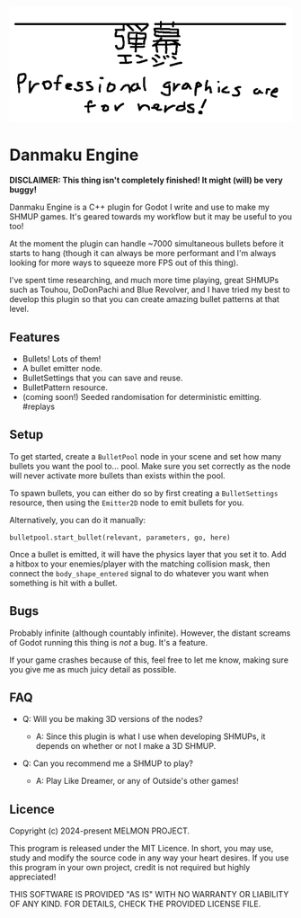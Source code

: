 ![Danmaku Engine logo](logo.png)

# Danmaku Engine

**DISCLAIMER: This thing isn't completely finished! It might (will) be very buggy!**

Danmaku Engine is a C++ plugin for Godot I write and use to make my SHMUP games.
It's geared towards my workflow but it may be useful to you too!

At the moment the plugin can handle ~7000 simultaneous bullets before it starts to hang (though it can always be more performant and I'm always looking for more ways to squeeze more FPS out of this thing).

I've spent time researching, and much more time playing, great SHMUPs such as Touhou, DoDonPachi and Blue Revolver, and I have tried my best to develop this plugin so that you can create amazing bullet patterns at that level.

<!-- TODO put gif of danmaku engine in action here. -->

## Features
- Bullets! Lots of them!
- A bullet emitter node.
- BulletSettings that you can save and reuse.
- BulletPattern resource.
- (coming soon!) Seeded randomisation for deterministic emitting. #replays

## Setup

To get started, create a `BulletPool` node in your scene and set how many bullets you want the pool to... pool. Make sure you set correctly as the node will never activate more bullets than exists within the pool.

To spawn bullets, you can either do so by first creating a `BulletSettings` resource, then using the `Emitter2D` node to emit bullets for you.

Alternatively, you can do it manually:
```gdscript
bulletpool.start_bullet(relevant, parameters, go, here)
```

Once a bullet is emitted, it will have the physics layer that you set it to. Add a hitbox to your enemies/player with the matching collision mask, then connect the `body_shape_entered` signal to do whatever you want when something is hit with a bullet.

## Bugs
Probably infinite (although countably infinite). However, the distant screams of Godot running this thing is *not* a bug. It's a feature.

If your game crashes because of this, feel free to let me know, making sure you give me as much juicy detail as possible.

## FAQ
- Q: Will you be making 3D versions of the nodes?
    - A: Since this plugin is what I use when developing SHMUPs, it depends on whether or not I make a 3D SHMUP.

- Q: Can you recommend me a SHMUP to play?
    - A: Play Like Dreamer, or any of Outside's other games!

## Licence
Copyright (c) 2024-present MELMON PROJECT.

This program is released under the MIT Licence. In short, you may use, study and modify the source code in any way your heart desires.
If you use this program in your own project, credit is not required but highly appreciated!

THIS SOFTWARE IS PROVIDED "AS IS" WITH NO WARRANTY OR LIABILITY OF ANY KIND. FOR DETAILS, CHECK THE PROVIDED LICENSE FILE.

